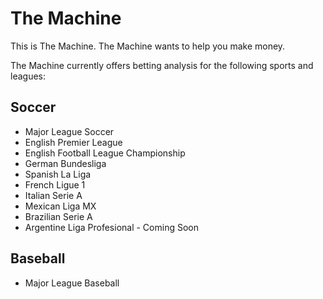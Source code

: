 # The Machine

This is The Machine. The Machine wants to help you make money.

The Machine currently offers betting analysis for the following sports and leagues:
  
## Soccer
  - Major League Soccer
  - English Premier League
  - English Football League Championship
  - German Bundesliga
  - Spanish La Liga
  - French Ligue 1
  - Italian Serie A
  - Mexican Liga MX
  - Brazilian Serie A
  - Argentine Liga Profesional - Coming Soon
  
## Baseball
  - Major League Baseball
